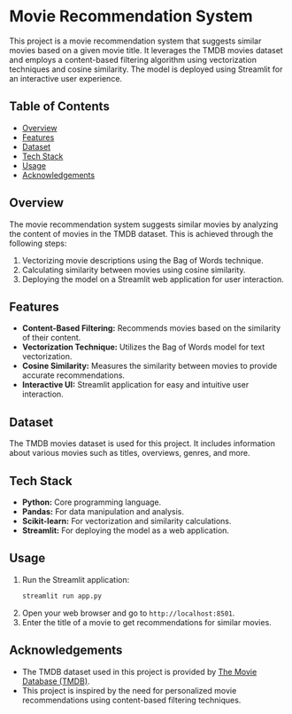 # Movie Recommendation System

This project is a movie recommendation system that suggests similar movies based on a given movie title. It leverages the TMDB movies dataset and employs a content-based filtering algorithm using vectorization techniques and cosine similarity. The model is deployed using Streamlit for an interactive user experience.

## Table of Contents

- [Overview](#overview)
- [Features](#features)
- [Dataset](#dataset)
- [Tech Stack](#tech-stack)
- [Usage](#usage)
- [Acknowledgements](#acknowledgements)

## Overview

The movie recommendation system suggests similar movies by analyzing the content of movies in the TMDB dataset. This is achieved through the following steps:

1. Vectorizing movie descriptions using the Bag of Words technique.
2. Calculating similarity between movies using cosine similarity.
3. Deploying the model on a Streamlit web application for user interaction.

## Features

- **Content-Based Filtering:** Recommends movies based on the similarity of their content.
- **Vectorization Technique:** Utilizes the Bag of Words model for text vectorization.
- **Cosine Similarity:** Measures the similarity between movies to provide accurate recommendations.
- **Interactive UI:** Streamlit application for easy and intuitive user interaction.

## Dataset

The TMDB movies dataset is used for this project. It includes information about various movies such as titles, overviews, genres, and more.

## Tech Stack

- **Python:** Core programming language.
- **Pandas:** For data manipulation and analysis.
- **Scikit-learn:** For vectorization and similarity calculations.
- **Streamlit:** For deploying the model as a web application.


## Usage

1. Run the Streamlit application:
    ```sh
    streamlit run app.py
    ```
2. Open your web browser and go to `http://localhost:8501`.
3. Enter the title of a movie to get recommendations for similar movies.

## Acknowledgements

- The TMDB dataset used in this project is provided by [The Movie Database (TMDB)](https://www.themoviedb.org/).
- This project is inspired by the need for personalized movie recommendations using content-based filtering techniques.

